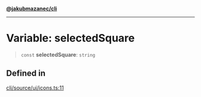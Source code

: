 [**@jakubmazanec/cli**](../../../README.md)

---

# Variable: selectedSquare

> `const` **selectedSquare**: `string`

## Defined in

[cli/source/ui/icons.ts:11](https://github.com/jakubmazanec/tools/blob/a4967209f10f2b04ade958bd873ac46f1290cee7/packages/cli/source/ui/icons.ts#L11)
